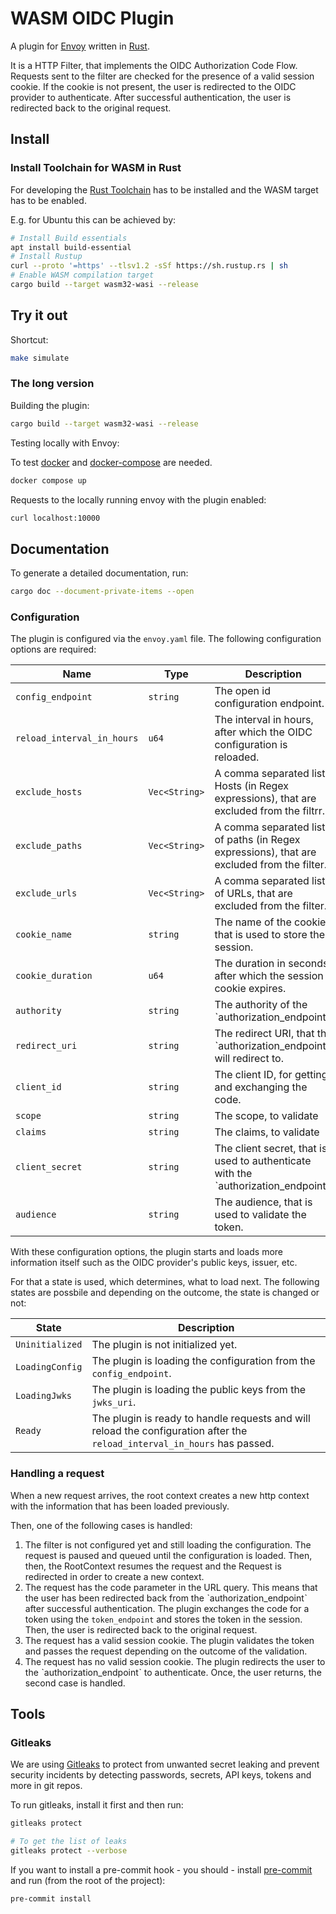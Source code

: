 # WASM OIDC Plugin

A plugin for [Envoy](https://www.envoyproxy.io/) written in [Rust](https://www.rust-lang.org).

It is a HTTP Filter, that implements the OIDC Authorization Code Flow. Requests sent to the filter are checked for the presence of a valid session cookie. If the cookie is not present, the user is redirected to the OIDC provider to authenticate. After successful authentication, the user is redirected back to the original request.

## Install

### Install Toolchain for WASM in Rust

For developing the [Rust Toolchain](https://www.rust-lang.org/tools/install)
has to be installed and the WASM target has to be enabled.

E.g. for Ubuntu this can be achieved by:

```sh
# Install Build essentials
apt install build-essential
# Install Rustup
curl --proto '=https' --tlsv1.2 -sSf https://sh.rustup.rs | sh
# Enable WASM compilation target
cargo build --target wasm32-wasi --release
```

## Try it out

Shortcut:

```sh
make simulate
```

### The long version

Building the plugin:

```sh
cargo build --target wasm32-wasi --release
```

Testing locally with Envoy:

To test [docker](https://www.docker.com/) and [docker-compose](https://docs.docker.com/compose/install/) are needed.

```sh
docker compose up
```

Requests to the locally running envoy with the plugin enabled:

```sh
curl localhost:10000
```

## Documentation

To generate a detailed documentation, run:

```sh
cargo doc --document-private-items --open
```


### Configuration

The plugin is configured via the `envoy.yaml` file. The following configuration options are required:

| Name | Type | Description | Example |
| ---- | ---- | ----------- | ------- |
| `config_endpoint` | `string` | The open id configuration endpoint. | `https://accounts.google.com/.well-known/openid-configuration` |
| `reload_interval_in_hours` | `u64` | The interval in hours, after which the OIDC configuration is reloaded. | `24` |
| `exclude_hosts` | `Vec<String>` | A comma separated list Hosts (in Regex expressions), that are excluded from the filtrr. | [`localhost:10000`] |
| `exclude_paths` | `Vec<String>` | A comma separated list of paths (in Regex expressions), that are excluded from the filter. | [`/health`] |
| `exclude_urls` | `Vec<String>` | A comma separated list of URLs, that are excluded from the filter. | [`localhost:10000/health`] |
| `cookie_name` | `string` | The name of the cookie, that is used to store the session. | `oidcSession` |
| `cookie_duration` | `u64` | The duration in seconds, after which the session cookie expires. | `86400` |
| `authority` | `string` | The authority of the ˋauthorization_endpointˋ. | `accounts.google.com` |
| `redirect_uri` | `string` | The redirect URI, that the ˋauthorization_endpointˋ will redirect to. | `http://localhost:10000/oidc/callback` |
| `client_id` | `string` | The client ID, for getting and exchanging the code. | `wasm-oidc-plugin` |
| `scope` | `string` | The scope, to validate | `openid email` |
| `claims` | `string` | The claims, to validate | `{\"id_token\":{\"email\":null}}` |
| `client_secret` | `string` | The client secret, that is used to authenticate with the ˋauthorization_endpointˋ. | `secret` |
| `audience` | `string` | The audience, that is used to validate the token. | `wasm-oidc-plugin` |

With these configuration options, the plugin starts and loads more information itself such as the OIDC provider's public keys, issuer, etc.

For that a state is used, which determines, what to load next. The following states are possbile and depending on the outcome, the state is changed or not:

| State | Description |
| ---- | ----------- |
| `Uninitialized` | The plugin is not initialized yet. |
| `LoadingConfig` | The plugin is loading the configuration from the `config_endpoint`. |
| `LoadingJwks` | The plugin is loading the public keys from the `jwks_uri`. |
| `Ready` | The plugin is ready to handle requests and will reload the configuration after the `reload_interval_in_hours` has passed. |

### Handling a request

When a new request arrives, the root context creates a new http context with the information that has been loaded previously.

Then, one of the following cases is handled:

1. The filter is not configured yet and still loading the configuration. The request is paused and queued until the configuration is loaded. Then, then, the RootContext resumes the request and the Request is redirected in order to create a new context.
2. The request has the code parameter in the URL query. This means that the user has been redirected back from the ˋauthorization_endpointˋ after successful authentication. The plugin exchanges the code for a token using the `token_endpoint` and stores the token in the session. Then, the user is redirected back to the original request.
3. The request has a valid session cookie. The plugin validates the token and passes the request depending on the outcome of the validation.
4. The request has no valid session cookie. The plugin redirects the user to the ˋauthorization_endpointˋ to authenticate. Once, the user returns, the second case is handled.

## Tools

### Gitleaks

We are using [Gitleaks](https://github.com/gitleaks/gitleaks) to protect from unwanted secret leaking and prevent security incidents by detecting passwords, secrets, API keys, tokens and more in git repos.

To run gitleaks, install it first and then run:

```bash
gitleaks protect

# To get the list of leaks
gitleaks protect --verbose
```

If you want to install a pre-commit hook - you should - install [pre-commit](https://pre-commit.com/) and run (from the root of the project):

```bash
pre-commit install
```
